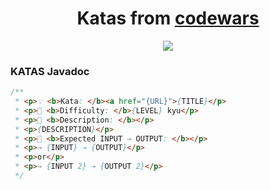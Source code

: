<h1 align="center">
  Katas from <a href="https://www.codewars.com/dashboard">codewars</a>
</h1>

<p align="center">
  <a href="https://www.codewars.com/users/Robbna">
    <img src="https://www.codewars.com/users/Robbna/badges/large"/>
  </a>
</p>

 
### KATAS Javadoc 
```java
/**
 * <p>💡 <b>Kata: </b><a href="{URL}">{TITLE}</p>
 * <p>🧠 <b>Difficulty: </b>{LEVEL} kyu</p>
 * <p>📃 <b>Description: </b></p>
 * <p>{DESCRIPTION}</p>
 * <p>🔧 <b>Expected INPUT → OUTPUT: </b></p>
 * <p>→ {INPUT} → {OUTPUT}</p>
 * <p>or</p>
 * <p>→ {INPUT 2} → {OUTPUT 2}</p>
 */
```
